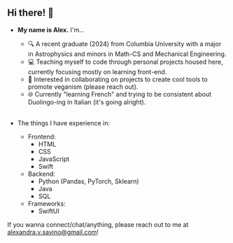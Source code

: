 ## Hi there! 👋


- **My name is Alex.** I'm...
    - 🔍 A recent graduate (2024) from Columbia University with a major in Astrophysics and minors in Math-CS and Mechanical Engineering.
    - 💻 Teaching myself to code through personal projects housed here, currently focusing mostly on learning front-end.
    - 🌱 Interested in collaborating on projects to create cool tools to promote veganism (please reach out).
    - 🌐 Currently "learning French" and trying to be consistent about Duolingo-ing in Italian (it's going alright).
<br></br>

- The things I have experience in:
    - Frontend:
        - HTML
        - CSS
        - JavaScript
        - Swift
    - Backend:
        - Python (Pandas, PyTorch, Sklearn)
        - Java
        - SQL
    - Frameworks:
        - SwiftUI


If you wanna connect/chat/anything, please reach out to me at alexandra.v.savino@gmail.com!


<!--
**alexsavino/alexsavino** is a ✨ _special_ ✨ repository because its `README.md` (this file) appears on your GitHub profile.
